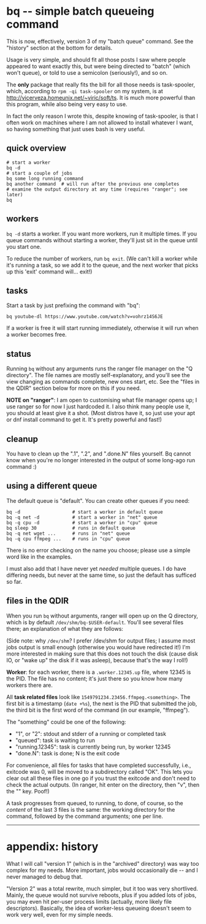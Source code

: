 # bq -- simple batch queueing command

This is now, effectively, version 3 of my "batch queue" command.  See the
"history" section at the bottom for details.

Usage is very simple, and should fit all those posts I saw where people
appeared to want exactly this, but were being directed to "batch" (which won't
queue), or told to use a semicolon (seriously!), and so on.

The **only** package that really fits the bill for all those needs is
task-spooler, which, according to `rpm -qi task-spooler` on my system, is at
<http://vicerveza.homeunix.net/~viric/soft/ts>.  It is much more powerful than
this program, while also being very easy to use.

In fact the only reason I wrote this, despite knowing of task-spooler, is that
I often work on machines where I am not allowed to install whatever I want, so
having something that just uses bash is very useful.

## quick overview

    # start a worker
    bq -d
    # start a couple of jobs
    bq some long running command
    bq another command  # will run after the previous one completes
    # examine the output directory at any time (requires "ranger"; see later)
    bq

## workers

`bq -d` starts a worker.  If you want more workers, run it multiple times.  If
you queue commands without starting a worker, they'll just sit in the queue
until you start one.

To reduce the number of workers, run `bq exit`.  (We can't kill a worker while
it's running a task, so we add it to the queue, and the next worker that picks
up this 'exit' command will... exit!)

## tasks

Start a task by just prefixing the command with "bq":

    bq youtube-dl https://www.youtube.com/watch?v=vohrz14S6JE

If a worker is free it will start running immediately, otherwise it will run
when a worker becomes free.

## status

Running `bq` without any arguments runs the ranger file manager on the "Q
directory".  The file names are mostly self-explanatory, and you'll see the
view changing as commands complete, new ones start, etc.  See the "files in
the QDIR" section below for more on this if you need.

**NOTE on "ranger"**: I am open to customising what file manager opens up; I
use ranger so for now I just hardcoded it.  I also think many people use it,
you should at least give it a shot.  (Most distros have it, so just use your
apt or dnf install command to get it.  It's pretty powerful and fast!)

## cleanup

You have to clean up the ".1", ".2", and ".done.N" files yourself.  Bq cannot
know when you're no longer interested in the output of some long-ago run
command :)

## using a different queue

The default queue is "default".  You can create other queues if you need:

    bq -d                   # start a worker in default queue
    bq -q net -d            # start a worker in "net" queue
    bq -q cpu -d            # start a worker in "cpu" queue
    bq sleep 30             # runs in default queue
    bq -q net wget ...      # runs in "net" queue
    bq -q cpu ffmpeg ...    # runs in "cpu" queue

There is no error checking on the name you choose; please use a simple word
like in the examples.

I must also add that I have never yet *needed* multiple queues.  I do have
differing needs, but never at the same time, so just the default has sufficed
so far.

## files in the QDIR

When you run `bq` without arguments, ranger will open up on the Q directory,
which is by default `/dev/shm/bq-$USER-default`.  You'll see several files
there; an explanation of what they are follows:

(Side note: why `/dev/shm`?  I prefer /dev/shm for output files; I assume most
jobs output is small enough (otherwise you would have redirected it!) I'm more
interested in making sure that this does not touch the disk (cause disk IO, or
"wake up" the disk if it was asleep), because that's the way I roll!)

**Worker**: for each worker, there is a `.worker.12345.up` file, where 12345
is the PID.  The file has no content; it's just there so you know how many
workers there are.

All **task related files** look like `1549791234.23456.ffmpeg.<something>`.
The first bit is a timestamp (`date +%s`), the next is the PID that submitted
the job, the third bit is the first word of the command (in our example,
"ffmpeg").

The "something" could be one of the following:

*   "1", or "2": stdout and stderr of a running or completed task
*   "queued": task is waiting to run
*   "running.12345": task is currently being run, by worker 12345
*   "done.N": task is done; N is the exit code

For convenience, all files for tasks that have completed successfully, i.e.,
exitcode was 0, will be moved to a subdirectory called "OK".  This lets you
clear out all these files in one go if you trust the exitcode and don't need
to check the actual outputs.  (In ranger, hit enter on the directory, then
"v", then the "<delete>" key.  Poof!)

A task progresses from queued, to running, to done, of course, so the
*content* of the last 3 files is the same: the working directory for the
command, followed by the command arguments; one per line.

----

# appendix: history

What I will call "version 1" (which is in the "archived" directory) was way
too complex for my needs.  More important, jobs would occasionally die -- and
I never managed to debug that.

"Version 2" was a total rewrite, much simpler, but it too was very shortlived.
Mainly, the queue would not survive reboots, plus if you added lots of jobs,
you may even hit per-user process limits (actually, more likely file
descriptors).  Basically, the idea of worker-less queueing doesn't seem to
work very well, even for my simple needs.

